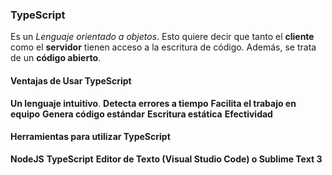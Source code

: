 ### TypeScript
Es un *Lenguaje orientado a objetos*. Esto quiere decir que tanto el **cliente** como el **servidor** tienen acceso a la escritura de código.
Además, se trata de un **código abierto**.

#### Ventajas de Usar TypeScript
**Un lenguaje intuitivo**.
**Detecta errores a tiempo**
**Facilita el trabajo en equipo**
**Genera código estándar**
**Escritura estática**
**Efectividad**

#### Herramientas para utilizar TypeScript
**NodeJS**
**TypeScript**
**Editor de Texto (Visual Studio Code) o Sublime Text 3**



